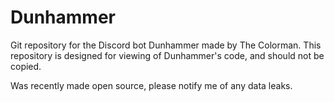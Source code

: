 # Dunhammer
Git repository for the Discord bot Dunhammer made by The Colorman.
This repository is designed for viewing of Dunhammer's code, and should not be copied.

Was recently made open source, please notify me of any data leaks.
